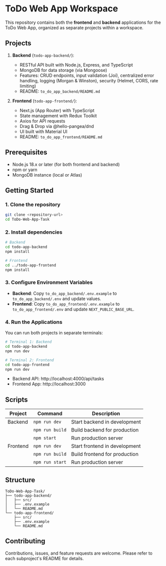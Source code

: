 # ToDo Web App Workspace

This repository contains both the **frontend** and **backend** applications for the ToDo Web App, organized as separate projects within a workspace.

## Projects

1. **Backend** (`todo-app-backend/`):  
   - RESTful API built with Node.js, Express, and TypeScript  
   - MongoDB for data storage (via Mongoose)  
   - Features: CRUD endpoints, input validation (Joi), centralized error handling, logging (Morgan & Winston), security (Helmet, CORS, rate limiting)  
   - README: `to_do_app_backend/README.md`  

2. **Frontend** (`todo-app-frontend/`):  
   - Next.js (App Router) with TypeScript  
   - State management with Redux Toolkit  
   - Axios for API requests  
   - Drag & Drop via @hello-pangea/dnd  
   - UI built with Material UI  
   - README: `to_do_app_frontend/README.md`  

## Prerequisites

- Node.js 18.x or later (for both frontend and backend)  
- npm or yarn  
- MongoDB instance (local or Atlas)  

## Getting Started

### 1. Clone the repository

```bash
git clone <repository-url>
cd ToDo-Web-App-Task
```

### 2. Install dependencies

```bash
# Backend
cd todo-app-backend
npm install

# Frontend
cd ../todo-app-frontend
npm install
```

### 3. Configure Environment Variables

- **Backend**: Copy `to_do_app_backend/.env.example` to `to_do_app_backend/.env` and update values.  
- **Frontend**: Copy `to_do_app_frontend/.env.example` to `to_do_app_frontend/.env` and update `NEXT_PUBLIC_BASE_URL`.

### 4. Run the Applications

You can run both projects in separate terminals:

```bash
# Terminal 1: Backend
cd todo-app-backend
npm run dev

# Terminal 2: Frontend
cd todo-app-frontend
npm run dev
```

- Backend API: http://localhost:4000/api/tasks  
- Frontend App: http://localhost:3000  

## Scripts

| Project  | Command             | Description                      |
| -------- | ------------------- | -------------------------------- |
| Backend  | `npm run dev`       | Start backend in development     |
|          | `npm run build`     | Build backend for production     |
|          | `npm start`         | Run production server            |
| Frontend | `npm run dev`       | Start frontend in development    |
|          | `npm run build`     | Build frontend for production    |
|          | `npm run start`     | Run production server            |

## Structure

```
ToDo-Web-App-Task/
├── todo-app-backend/
│   ├── src/
│   ├── .env.example
│   └── README.md
└── todo-app-frontend/
    ├── src/
    ├── .env.example
    └── README.md
```

## Contributing

Contributions, issues, and feature requests are welcome. Please refer to each subproject's README for details.

